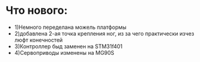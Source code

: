 # Что нового:
- 1)Немного переделана можель платформы
- 2)добавлена 2-ая точка крепления ног, из за чего практически изчез люфт конечностей 
- 3)Контроллер быд заменен на STM31f401
- 4)Сервоприводы изменены на MG90S
